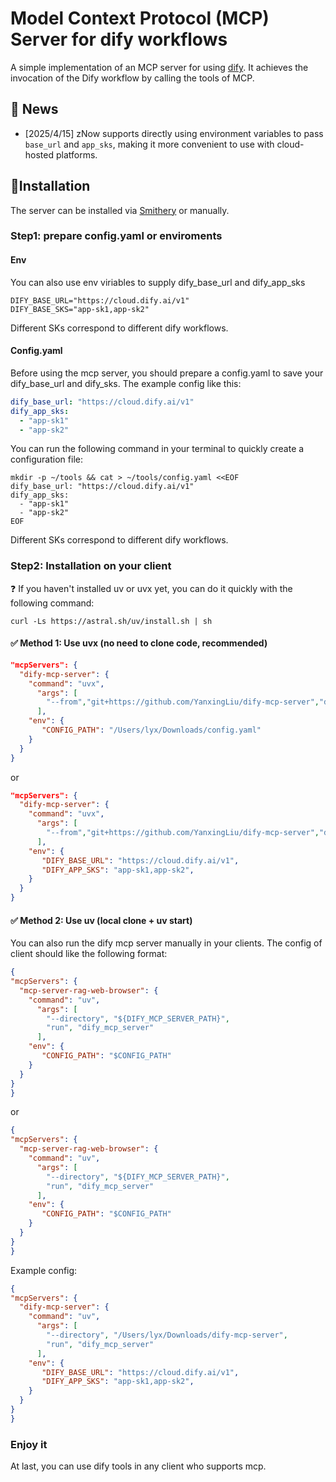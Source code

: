# Model Context Protocol (MCP) Server for dify workflows
A simple implementation of an MCP server for using [dify](https://github.com/langgenius/dify). It achieves the invocation of the Dify workflow by calling the tools of MCP.
## 📰 News
* [2025/4/15] zNow supports directly using environment variables to pass `base_url` and `app_sks`, making it more convenient to use with cloud-hosted platforms.


## 🔨Installation
The server can be installed via [Smithery](https://smithery.ai/server/dify-mcp-server) or manually. 

### Step1: prepare config.yaml or enviroments

#### Env
You can also use env viriables to supply dify_base_url and dify_app_sks
```shell
DIFY_BASE_URL="https://cloud.dify.ai/v1"
DIFY_BASE_SKS="app-sk1,app-sk2"
```
Different SKs correspond to different dify workflows.
#### Config.yaml
Before using the mcp server, you should prepare a config.yaml to save your dify_base_url and dify_sks. The example config like this:
```yaml
dify_base_url: "https://cloud.dify.ai/v1"
dify_app_sks:
  - "app-sk1"
  - "app-sk2"
```
You can run the following command in your terminal to quickly create a configuration file:
```
mkdir -p ~/tools && cat > ~/tools/config.yaml <<EOF
dify_base_url: "https://cloud.dify.ai/v1"
dify_app_sks:
  - "app-sk1"
  - "app-sk2"
EOF
```
Different SKs correspond to different dify workflows.

### Step2: Installation on your client
❓ If you haven't installed uv or uvx yet, you can do it quickly with the following command:
```
curl -Ls https://astral.sh/uv/install.sh | sh
```

#### ✅ Method 1: Use uvx (no need to clone code, recommended)

```json
"mcpServers": {
  "dify-mcp-server": {
    "command": "uvx",
      "args": [
        "--from","git+https://github.com/YanxingLiu/dify-mcp-server","dify_mcp_server"
      ],
    "env": {
       "CONFIG_PATH": "/Users/lyx/Downloads/config.yaml"
    }
  }
}
```
or
```json
"mcpServers": {
  "dify-mcp-server": {
    "command": "uvx",
      "args": [
        "--from","git+https://github.com/YanxingLiu/dify-mcp-server","dify_mcp_server"
      ],
    "env": {
       "DIFY_BASE_URL": "https://cloud.dify.ai/v1",
       "DIFY_APP_SKS": "app-sk1,app-sk2",
    }
  }
}
```

#### ✅ Method 2: Use uv (local clone + uv start)

You can also run the dify mcp server manually in your clients. The config of client should like the following format:
```json
{
"mcpServers": {
  "mcp-server-rag-web-browser": {
    "command": "uv",
      "args": [
        "--directory", "${DIFY_MCP_SERVER_PATH}",
        "run", "dify_mcp_server"
      ],
    "env": {
       "CONFIG_PATH": "$CONFIG_PATH"
    }
  }
}
}
```
or 
```json
{
"mcpServers": {
  "mcp-server-rag-web-browser": {
    "command": "uv",
      "args": [
        "--directory", "${DIFY_MCP_SERVER_PATH}",
        "run", "dify_mcp_server"
      ],
    "env": {
       "CONFIG_PATH": "$CONFIG_PATH"
    }
  }
}
}
```
Example config:
```json
{
"mcpServers": {
  "dify-mcp-server": {
    "command": "uv",
      "args": [
        "--directory", "/Users/lyx/Downloads/dify-mcp-server",
        "run", "dify_mcp_server"
      ],
    "env": {
       "DIFY_BASE_URL": "https://cloud.dify.ai/v1",
       "DIFY_APP_SKS": "app-sk1,app-sk2",
    }
  }
}
}
```
### Enjoy it
At last, you can use dify tools in any client who supports mcp.
